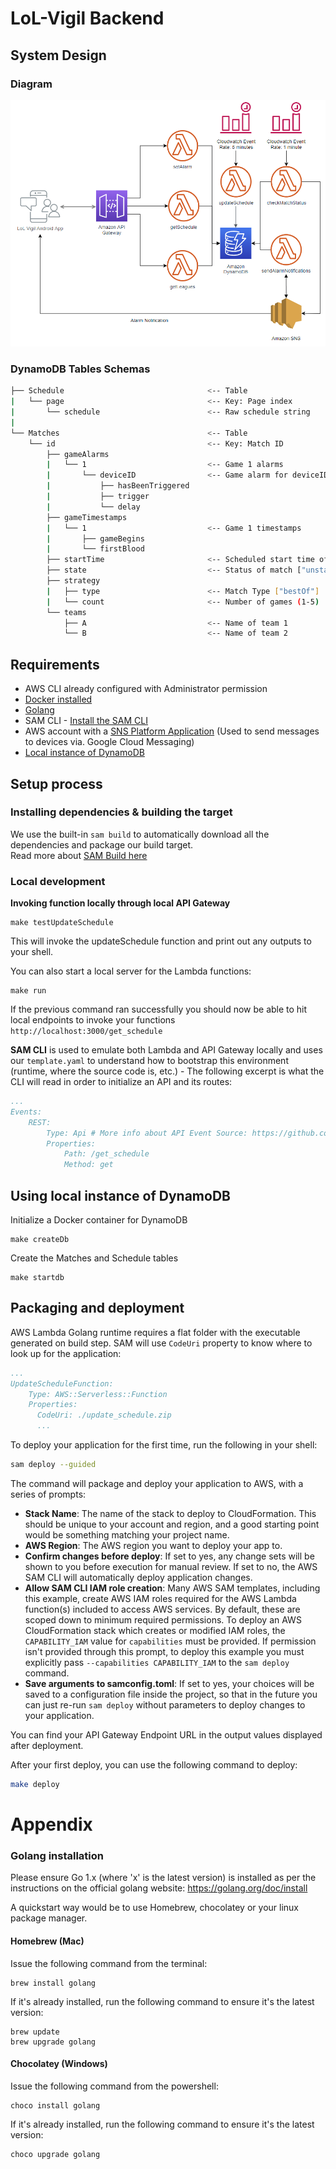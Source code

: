 # LoL-Vigil Backend

## System Design
### Diagram
![Image of Yaktocat](assets/system_design.PNG)

### DynamoDB Tables Schemas
```bash
├── Schedule                                <-- Table
|   └── page                                <-- Key: Page index
|       └── schedule                        <-- Raw schedule string
|
└── Matches                                 <-- Table
    └── id                                  <-- Key: Match ID
        ├── gameAlarms                    
        |   └── 1                           <-- Game 1 alarms
        |       └── deviceID                <-- Game alarm for deviceID
        |           ├── hasBeenTriggered 
        |           ├── trigger              
        |           └── delay                 
        ├── gameTimestamps                 
        |   └── 1                           <-- Game 1 timestamps
        |       ├── gameBegins            
        |       └── firstBlood                 
        ├── startTime                       <-- Scheduled start time of match 
        ├── state                           <-- Status of match ["unstarted", "inProgress", "completed"]
        ├── strategy                     
        |   ├── type                        <-- Match Type ["bestOf"]
        |   └── count                       <-- Number of games (1-5)         
        └── teams                        
            ├── A                           <-- Name of team 1
            └── B                           <-- Name of team 2  
```

## Requirements

* AWS CLI already configured with Administrator permission
* [Docker installed](https://www.docker.com/community-edition)
* [Golang](https://golang.org)
* SAM CLI - [Install the SAM CLI](https://docs.aws.amazon.com/serverless-application-model/latest/developerguide/serverless-sam-cli-install.html)
* AWS account with a [SNS Platform Application](https://aws.amazon.com/premiumsupport/knowledge-center/create-android-push-messaging-sns/) (Used to send messages to devices via. Google Cloud Messaging)
* [Local instance of DynamoDB](https://docs.aws.amazon.com/amazondynamodb/latest/developerguide/DynamoDBLocal.DownloadingAndRunning.html) 

## Setup process

### Installing dependencies & building the target 

We use the built-in `sam build` to automatically download all the dependencies and package our build target.   
Read more about [SAM Build here](https://docs.aws.amazon.com/serverless-application-model/latest/developerguide/sam-cli-command-reference-sam-build.html) 

### Local development

**Invoking function locally through local API Gateway**
```shell
make testUpdateSchedule
```
This will invoke the updateSchedule function and print out any outputs to your shell.


You can also start a local server for the Lambda functions:
```shell
make run
```
If the previous command ran successfully you should now be able to hit local endpoints to invoke your functions `http://localhost:3000/get_schedule`

**SAM CLI** is used to emulate both Lambda and API Gateway locally and uses our `template.yaml` to understand how to bootstrap this environment (runtime, where the source code is, etc.) - The following excerpt is what the CLI will read in order to initialize an API and its routes:

```yaml
...
Events:
    REST:
        Type: Api # More info about API Event Source: https://github.com/awslabs/serverless-application-model/blob/master/versions/2016-10-31.md#api
        Properties:
            Path: /get_schedule
            Method: get
```

## Using local instance of DynamoDB

Initialize a Docker container for DynamoDB
```shell
make createDb
```

Create the Matches and Schedule tables
```shell
make startdb
```

## Packaging and deployment

AWS Lambda Golang runtime requires a flat folder with the executable generated on build step. SAM will use `CodeUri` property to know where to look up for the application:

```yaml
...
UpdateScheduleFunction:
    Type: AWS::Serverless::Function
    Properties:
      CodeUri: ./update_schedule.zip
      ...
```

To deploy your application for the first time, run the following in your shell:

```bash
sam deploy --guided
```

The command will package and deploy your application to AWS, with a series of prompts:

* **Stack Name**: The name of the stack to deploy to CloudFormation. This should be unique to your account and region, and a good starting point would be something matching your project name.
* **AWS Region**: The AWS region you want to deploy your app to.
* **Confirm changes before deploy**: If set to yes, any change sets will be shown to you before execution for manual review. If set to no, the AWS SAM CLI will automatically deploy application changes.
* **Allow SAM CLI IAM role creation**: Many AWS SAM templates, including this example, create AWS IAM roles required for the AWS Lambda function(s) included to access AWS services. By default, these are scoped down to minimum required permissions. To deploy an AWS CloudFormation stack which creates or modified IAM roles, the `CAPABILITY_IAM` value for `capabilities` must be provided. If permission isn't provided through this prompt, to deploy this example you must explicitly pass `--capabilities CAPABILITY_IAM` to the `sam deploy` command.
* **Save arguments to samconfig.toml**: If set to yes, your choices will be saved to a configuration file inside the project, so that in the future you can just re-run `sam deploy` without parameters to deploy changes to your application.

You can find your API Gateway Endpoint URL in the output values displayed after deployment.

After your first deploy, you can use the following command to deploy:

```bash
make deploy
```


# Appendix

### Golang installation

Please ensure Go 1.x (where 'x' is the latest version) is installed as per the instructions on the official golang website: https://golang.org/doc/install

A quickstart way would be to use Homebrew, chocolatey or your linux package manager.

#### Homebrew (Mac)

Issue the following command from the terminal:

```shell
brew install golang
```

If it's already installed, run the following command to ensure it's the latest version:

```shell
brew update
brew upgrade golang
```

#### Chocolatey (Windows)

Issue the following command from the powershell:

```shell
choco install golang
```

If it's already installed, run the following command to ensure it's the latest version:

```shell
choco upgrade golang
```
